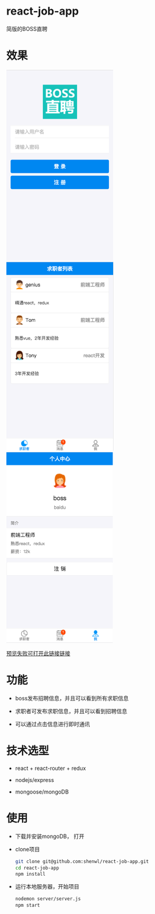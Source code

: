 # react-job-app
  简版的BOSS直聘

# 效果

![image](https://raw.githubusercontent.com/shenwl/demos/master/react-boss-img/1.png)
![image](https://raw.githubusercontent.com/shenwl/demos/master/react-boss-img/2.png)
![image](https://raw.githubusercontent.com/shenwl/demos/master/react-boss-img/4.png)

[预览失败可打开此链接链接](https://github.com/shenwl/demos/blob/master/react-boss-img)
# 功能

  - boss发布招聘信息，并且可以看到所有求职信息

  - 求职者可发布求职信息，并且可以看到招聘信息

  - 可以通过点击信息进行即时通讯

# 技术选型

- react + react-router + redux

- nodejs/express

- mongoose/mongoDB

# 使用

- 下载并安装mongoDB， 打开

- clone项目
  ```bash
  git clone git@github.com:shenwl/react-job-app.git
  cd react-job-app
  npm install
  ```

- 运行本地服务器，开始项目
  ```bash
  nodemon server/server.js
  npm start
  ```

